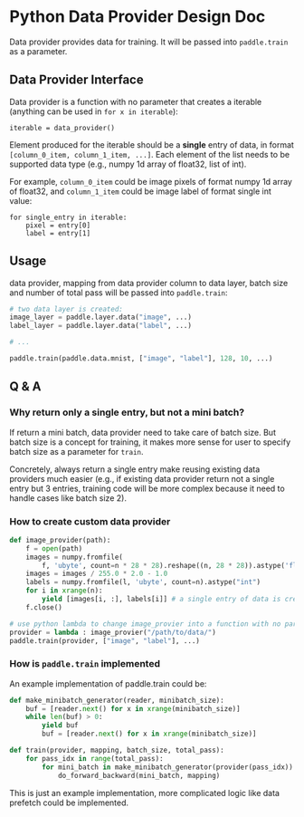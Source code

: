 # Python Data Provider Design Doc

Data provider provides data for training. It will be passed into `paddle.train` as a parameter.

## Data Provider Interface

Data provider is a function with no parameter that creates a iterable (anything can be used in `for x in iterable`):

```
iterable = data_provider()
```

Element produced for the iterable should be a **single** entry of data, in format `[column_0_item, column_1_item, ...]`. Each element of the list needs to be supported data type (e.g., numpy 1d array of float32, list of int).

For example, `column_0_item` could be image pixels of format numpy 1d array of float32, and `column_1_item` could be image label of format single int value:

```
for single_entry in iterable:
	pixel = entry[0]
	label = entry[1]
```

## Usage

data provider, mapping from data provider column to data layer, batch size and number of total pass will be passed into `paddle.train`:

```python
# two data layer is created:
image_layer = paddle.layer.data("image", ...)
label_layer = paddle.layer.data("label", ...)

# ...

paddle.train(paddle.data.mnist, ["image", "label"], 128, 10, ...)
```
## Q & A

### Why return only a single entry, but not a mini batch?

If return a mini batch, data provider need to take care of batch size. But batch size is a concept for training, it makes more sense for user to specify batch size as a parameter for `train`.

Concretely, always return a single entry make reusing existing data providers much easier (e.g., if existing data provider return not a single entry but 3 entries, training code will be more complex because it need to handle cases like batch size 2).

### How to create custom data provider

```python
def image_provider(path):
	f = open(path)
	images = numpy.fromfile(
		f, 'ubyte', count=n * 28 * 28).reshape((n, 28 * 28)).astype('float32')
	images = images / 255.0 * 2.0 - 1.0
	labels = numpy.fromfile(l, 'ubyte', count=n).astype("int")
	for i in xrange(n):
		yield [images[i, :], labels[i]] # a single entry of data is created each time
	f.close()

# use python lambda to change image_provier into a function with no parameters.
provider = lambda : image_provier("/path/to/data/")
paddle.train(provider, ["image", "label"], ...)
```

### How is `paddle.train` implemented

An example implementation of paddle.train could be:

```python
def make_minibatch_generator(reader, minibatch_size):
    buf = [reader.next() for x in xrange(minibatch_size)]
    while len(buf) > 0:
        yield buf
        buf = [reader.next() for x in xrange(minibatch_size)]

def train(provider, mapping, batch_size, total_pass):
	for pass_idx in range(total_pass):
		for mini_batch in make_minibatch_generator(provider(pass_idx)): # this loop will never end in online learning.
			do_forward_backward(mini_batch, mapping)
```

This is just an example implementation, more complicated logic like data prefetch could be implemented.
